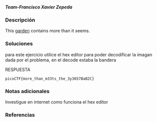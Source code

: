 ##### Team-Francisco Xavier Zepeda
### Descripción 
This [garden](https://jupiter.challenges.picoctf.org/static/4153422e18d40363e7ffc7e15a108683/garden.jpg) contains more than it seems.

### Soluciones

para este ejercicio utilice el hex editor para poder decodificar la imagan dada por el problema, en el decode estaba la bandera

RESPUESTA

```
picoCTF{more_than_m33ts_the_3y3657BaB2C}
```


### Notas adicionales 

Investigue en internet como funciona el hex editor

### Referencias 
